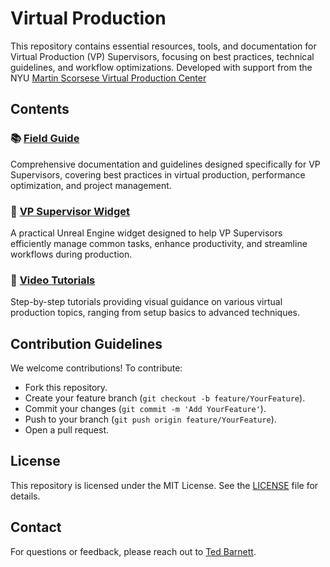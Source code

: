 # Virtual Production

This repository contains essential resources, tools, and documentation for Virtual Production (VP) Supervisors, focusing on best practices, technical guidelines, and workflow optimizations.  Developed with support from the NYU [Martin Scorsese Virtual Production Center](https://tisch.nyu.edu/virtual-production)

## Contents

### 📚  [Field Guide](Field_Guide/)
Comprehensive documentation and guidelines designed specifically for VP Supervisors, covering best practices in virtual production, performance optimization, and project management.

### 🔧 [VP Supervisor Widget](VP_Supervisor_Widget/)
A practical Unreal Engine widget designed to help VP Supervisors efficiently manage common tasks, enhance productivity, and streamline workflows during production.

### 🎥 [Video Tutorials](Video_Tutorials/)
Step-by-step tutorials providing visual guidance on various virtual production topics, ranging from setup basics to advanced techniques.


## Contribution Guidelines

We welcome contributions! To contribute:

- Fork this repository.
- Create your feature branch (`git checkout -b feature/YourFeature`).
- Commit your changes (`git commit -m 'Add YourFeature'`).
- Push to your branch (`git push origin feature/YourFeature`).
- Open a pull request.

## License
This repository is licensed under the MIT License. See the [LICENSE](LICENSE) file for details.

## Contact
For questions or feedback, please reach out to [Ted Barnett](https://github.com/tedbarnett).
